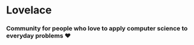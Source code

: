 # Lovelace 
### Community for people who love to apply computer science to everyday problems :heart: 

